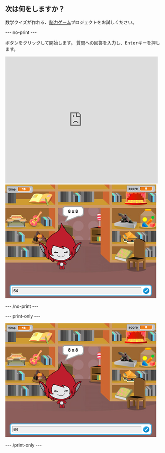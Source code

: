 ## 次は何をしますか？

数学クイズが作れる、[脳力ゲーム](https://projects.raspberrypi.org/en/projects/brain-game?utm_source=pathway&utm_medium=whatnext&utm_campaign=projects)プロジェクトをお試しください。

\--- no-print \---

ボタンをクリックして開始します。 質問への回答を入力し、<kbd>Enter</kbd>キーを押します。

<div class="scratch-preview">
  <iframe allowtransparency="true" width="485" height="402" src="https://scratch.mit.edu/projects/embed/250234955/?autostart=false" frameborder="0" scrolling="no"></iframe>
  <img src="images/brain-final.png">
</div>

\--- /no-print \---

\--- print-only \---

![脳力ゲーム](images/brain-final.png)

\--- /print-only \---